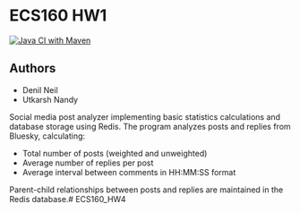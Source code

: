 # ECS160 HW1

[![Java CI with Maven](https://github.com/UtkarshNandy/ECS160_HW1/actions/workflows/maven.yml/badge.svg)](https://github.com/UtkarshNandy/ECS160_HW1/actions/workflows/maven.yml)

## Authors
- Denil Neil
- Utkarsh Nandy

Social media post analyzer implementing basic statistics calculations and database storage using Redis. 
The program analyzes posts and replies from Bluesky, calculating:
- Total number of posts (weighted and unweighted)
- Average number of replies per post
- Average interval between comments in HH:MM:SS format

Parent-child relationships between posts and replies are maintained in the Redis database.# ECS160_HW4
